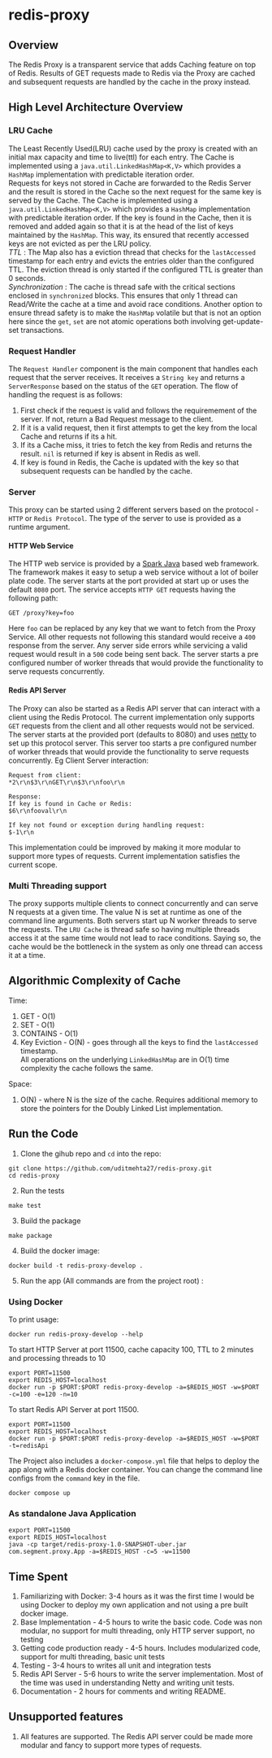 # redis-proxy
## Overview
The Redis Proxy is a transparent service that adds Caching feature on top of Redis. Results of GET requests made to Redis via the Proxy are cached and subsequent requests are handled by the cache in the proxy instead. 

## High Level Architecture Overview
### LRU Cache
The Least Recently Used(LRU) cache used by the proxy is created with an initial max capacity and time to live(ttl) for each entry. The Cache is implemented using a `java.util.LinkedHashMap<K,V>` which provides a `HashMap` implementation with predictable iteration order. <br />
Requests for keys not stored in Cache are forwarded to the Redis Server and the result is stored in the Cache so the next request for the same key is served by the Cache. The Cache is implemented using a `java.util.LinkedHashMap<K,V>` which provides a `HashMap` implementation with predictable iteration order. If the key is found in the Cache, then it is removed and added again so that it is at the head of the list of keys maintained by the `HashMap`. This way, its ensured that recently accessed keys are not evicted as per the LRU policy.<br />
*TTL* : The Map also has a eviction thread that checks for the `lastAccessed` timestamp for each entry and evicts the entries older than the configured TTL. The eviction thread is only started if the configured TTL is greater than 0 seconds.<br />
*Synchronization* : The cache is thread safe with the critical sections enclosed in `synchronized` blocks. This ensures that only 1 thread can Read/Write the cache at a time and avoid race conditions. Another option to ensure thread safety is to make the `HashMap` volatile but that is not an option here since the `get`, `set` are not atomic operations both involving get-update-set transactions. 

### Request Handler
The `Request Handler` component is the main component that handles each request that the server receives. It receives a `String key` and returns a `ServerResponse` based on the status of the `GET` operation. The flow of handling the request is as follows:<br />
1. First check if the request is valid and follows the requiremement of the server. If not, return a Bad Request message to the client.<br />
2. If it is a valid request, then it first attempts to get the key from the local Cache and returns if its a hit.<br />
3. If its a Cache miss, it tries to fetch the key from Redis and returns the result. `nil` is returned if key is absent in Redis as well.<br />
4. If key is found in Redis, the Cache is updated with the key so that subsequent requests can be handled by the cache.<br />

### Server
This proxy can be started using 2 different servers based on the protocol  - `HTTP` or `Redis Protocol`. The type of the server to use is provided as a runtime argument.
#### HTTP Web Service
The HTTP web service is provided by a [Spark Java](http://sparkjava.com/) based web framework. The framework makes it easy to setup a web service without a lot of boiler plate code. The server starts at the port provided at start up or uses the default `8080` port. The service accepts `HTTP GET` requests having the following path:
```
GET /proxy?key=foo
```
Here `foo` can be replaced by any key that we want to fetch from the Proxy Service. All other requests not following this standard would receive a `400` response from the server. Any server side errors while servicing a valid request would result in a `500` code being sent back. The server starts  a pre configured number of worker threads that would provide the functionality to serve requests concurrently.

#### Redis API Server
The Proxy can also be started as a Redis API server that can interact with a client using the Redis Protocol. The current implementation only supports `GET` requests from the client and all other requests would not be serviced. The server starts at the provided port (defaults to 8080) and uses [netty](https://netty.io/) to set up this protocol server. This server too starts a pre configured number of worker threads that would provide the functionality to serve requests concurrently. 
Eg Client Server interaction:
```
Request from client:
*2\r\n$3\r\nGET\r\n$3\r\nfoo\r\n

Response:
If key is found in Cache or Redis:
$6\r\nfooval\r\n

If key not found or exception during handling request:
$-1\r\n
```
This implementation could be improved by making it more modular to support more types of requests. Current implementation satisfies the current scope.

### Multi Threading support
The proxy supports multiple clients to connect concurrently and can serve N requests at a given time. The value N is set at runtime as one of the command line arguments. Both servers start up N worker threads to serve the requests. The `LRU Cache` is thread safe so having multiple threads access it at the same time would not lead to race conditions. Saying so, the cache would be the bottleneck in the system as only one thread can access it at a time.


## Algorithmic Complexity of Cache
Time:
1. GET - O(1)
2. SET - O(1) 
3. CONTAINS - O(1)
4. Key Eviction - O(N) - goes through all the keys to find the `lastAccessed` timestamp.
<br />All operations on the underlying `LinkedHashMap` are in O(1) time complexity the cache follows the same.

Space:
1. O(N) - where N is the size of the cache. 
Requires additional memory to store the pointers for the Doubly Linked List implementation.

## Run the Code
1. Clone the gihub repo and `cd` into the repo:
```
git clone https://github.com/uditmehta27/redis-proxy.git
cd redis-proxy
```
2. Run the tests
```
make test
```
3. Build the package
```
make package
```
4. Build the docker image:
```
docker build -t redis-proxy-develop .
```
5. Run the app (All commands are from the project root) :
### Using Docker
To print usage:
```
docker run redis-proxy-develop --help
```
To start HTTP Server at port 11500, cache capacity 100, TTL to 2 minutes and processing threads to 10
```
export PORT=11500
export REDIS_HOST=localhost
docker run -p $PORT:$PORT redis-proxy-develop -a=$REDIS_HOST -w=$PORT -c=100 -e=120 -n=10
```
To start Redis API Server at port 11500.
```
export PORT=11500
export REDIS_HOST=localhost
docker run -p $PORT:$PORT redis-proxy-develop -a=$REDIS_HOST -w=$PORT -t=redisApi
```
The Project also includes a `docker-compose.yml` file that helps to deploy the app along with a Redis docker container. You can change the command line configs from the `command` key in the file.
```
docker compose up
```
### As standalone Java Application
```
export PORT=11500
export REDIS_HOST=localhost
java -cp target/redis-proxy-1.0-SNAPSHOT-uber.jar com.segment.proxy.App -a=$REDIS_HOST -c=5 -w=11500
```

## Time Spent
1. Familiarizing with Docker: 3-4 hours as it was the first time I would be using Docker to deploy my own application and not using a pre built docker image.
2. Base Implementation - 4-5 hours to write the basic code. Code was non modular, no support for multi threading, only HTTP server support, no testing
3. Getting code production ready - 4-5 hours. Includes modularized code, support for multi threading, basic unit tests
4. Testing - 3-4 hours to writes all unit and integration tests
5. Redis API Server - 5-6 hours to write the server implementation. Most of the time was used in understanding Netty and writing unit tests.
6. Documentation - 2 hours for comments and writing README.

## Unsupported features
1. All features are supported. The Redis API server could be made more modular and fancy to support more types of requests.
